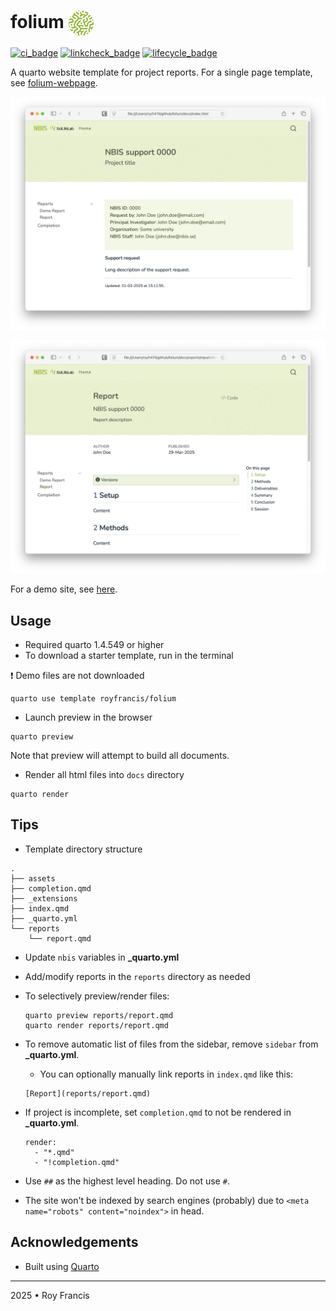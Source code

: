 # folium <span><a href="https://github.com/royfrancis/folium"><img src="assets/favicon.png" style="height:40px;vertical-align:middle;"></a></span>

[![ci_badge](https://github.com/royfrancis/folium/workflows/deploy/badge.svg)](https://github.com/royfrancis/folium/actions?workflow=deploy)  [![linkcheck_badge](https://github.com/royfrancis/folium/workflows/linkcheck/badge.svg)](https://github.com/royfrancis/folium/actions?workflow=linkcheck)  [![lifecycle_badge](https://lifecycle.r-lib.org/articles/figures/lifecycle-experimental.svg)](https://lifecycle.r-lib.org/articles/stages.html#experimental)

A quarto website template for project reports. For a single page template, see [folium-webpage](https://github.com/royfrancis/folium-webpage).

![](preview-a.webp)

![](preview-b.webp)

For a demo site, see [here](https://royfrancis.github.io/folium).

## Usage

- Required quarto 1.4.549 or higher
- To download a starter template, run in the terminal

:exclamation: Demo files are not downloaded

```
quarto use template royfrancis/folium
```

- Launch preview in the browser

```
quarto preview
```

Note that preview will attempt to build all documents.

- Render all html files into `docs` directory

```
quarto render
```

## Tips

- Template directory structure

```
.
├── assets
├── completion.qmd
├── _extensions
├── index.qmd
├── _quarto.yml
└── reports
    └── report.qmd

```

- Update `nbis` variables in **_quarto.yml**
- Add/modify reports in the `reports` directory as needed
- To selectively preview/render files:
  ```
  quarto preview reports/report.qmd
  quarto render reports/report.qmd
  ```
- To remove automatic list of files from the sidebar, remove `sidebar` from **_quarto.yml**.
  - You can optionally manually link reports in `index.qmd` like this:

  ```
  [Report](reports/report.qmd)
  ```
- If project is incomplete, set `completion.qmd` to not be rendered in **_quarto.yml**.

  ```
  render:
    - "*.qmd"
    - "!completion.qmd"
  ```

- Use `##` as the highest level heading. Do not use `#`.
- The site won't be indexed by search engines (probably) due to `<meta name="robots" content="noindex">` in head.

## Acknowledgements

- Built using [Quarto](https://quarto.org/)

---

2025 • Roy Francis
